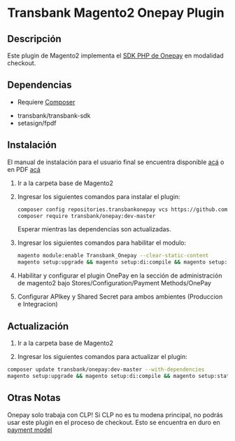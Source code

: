 # Transbank Magento2 Onepay Plugin

## Descripción

Este plugin de Magento2 implementa el [SDK PHP de Onepay](https://github.com/TransbankDevelopers/transbank-sdk-php) en modalidad checkout. 

## Dependencias

- Requiere [Composer](https://getcomposer.org)

* transbank/transbank-sdk
* setasign/fpdf

## Instalación

El manual de instalación para el usuario final se encuentra disponible [acá](docs/INSTALLATION.md) o en PDF [acá](https://github.com/TransbankDevelopers/transbank-plugin-magento2-onepay/raw/master/docs/INSTALLATION.pdf
)

1. Ir a la carpeta base de Magento2

2. Ingresar los siguientes comandos para instalar el plugin:

    ```bash
    composer config repositories.transbankonepay vcs https://github.com/TransbankDevelopers/transbank-plugin-magento2-onepay.git
	composer require transbank/onepay:dev-master
    ```
   Esperar mientras las dependencias son actualizadas.

3. Ingresar los siguientes comandos para habilitar el modulo:

    ```bash
    magento module:enable Transbank_Onepay --clear-static-content
	magento setup:upgrade && magento setup:di:compile && magento setup:static-content:deploy
    ```
4. Habilitar y configurar el plugin OnePay en la sección de administración de magento2 bajo  Stores/Configuration/Payment Methods/OnePay

5. Configurar APIkey y Shared Secret para ambos ambientes (Produccion e Integracion)

## Actualización

1. Ir a la carpeta base de Magento2

2. Ingresar los siguientes comandos para actualizar el plugin:
```bash
composer update transbank/onepay:dev-master --with-dependencies
magento setup:upgrade && magento setup:di:compile && magento setup:static-content:deploy
```
## Otras Notas

Onepay solo trabaja con CLP! Si CLP no es tu modena principal, no podrás usar este plugin en el proceso de checkout. Esto se encuentra en duro en [payment model](https://github.com/TransbankDevelopers/transbank-plugin-magento2-onepay/blob/master/Model/Onepay.php)